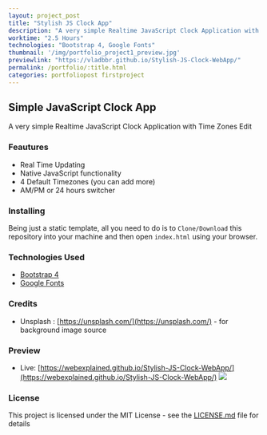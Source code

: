 ```yaml
---
layout: project_post
title: "Stylish JS Clock App"
description: "A very simple Realtime JavaScript Clock Application with Time Zones Edit"
worktime: "2.5 Hours"
technologies: "Bootstrap 4, Google Fonts"
thumbnail: '/img/portfolio_project1_preview.jpg'
previewlink: "https://vladbbr.github.io/Stylish-JS-Clock-WebApp/"
permalink: /portfolio/:title.html
categories: portfoliopost firstproject
---
```


## Simple JavaScript Clock App
A very simple Realtime JavaScript Clock Application with Time Zones Edit

### Feautures

* Real Time Updating
* Native JavaScript functionality
* 4 Default Timezones (you can add more)
* AM/PM or 24 hours switcher

### Installing
Being just a static template, all you need to do is to `Clone/Download` this repository
into your machine and then open `index.html` using your browser.

### Technologies Used
* [Bootstrap 4](https://getbootstrap.com/)
* [Google Fonts](https://fonts.google.com/)


### Credits
* Unsplash : [https://unsplash.com/](https://unsplash.com/) - for background image source

### Preview
* Live: [https://webexplained.github.io/Stylish-JS-Clock-WebApp/](https://webexplained.github.io/Stylish-JS-Clock-WebApp/)
![](preview.png)


### License
This project is licensed under the MIT License - see the [LICENSE.md](LICENSE.md) file for details
